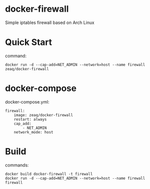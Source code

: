 # docker-firewall
Simple iptables firewall based on Arch Linux

# Quick Start
command:

	docker run -d --cap-add=NET_ADMIN --network=host --name firewall zeaq/docker-firewall

# docker-compose
docker-compose.yml:

    firewall:
        image: zeaq/docker-firewall
        restart: always
        cap_add:
            - NET_ADMIN
        network_mode: host

# Build
commands:

	docker build docker-firewall -t firewall
	docker run -d --cap-add=NET_ADMIN --network=host --name firewall firewall

